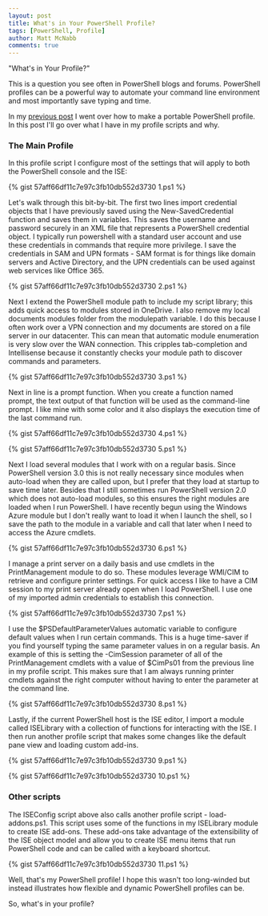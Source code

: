 ```yaml
---
layout: post
title: What's in Your PowerShell Profile?
tags: [PowerShell, Profile]
author: Matt McNabb
comments: true
---
```


[PortableProfile]: /posts/portable-profile

"What's in Your Profile?"

This is a question you see often in PowerShell blogs and forums. PowerShell profiles can be a powerful way to automate your command line environment and most importantly save typing and time.

In my [previous post][PortableProfile] I went over how to make a portable PowerShell profile. In this post I'll go over what I have in my profile scripts and why.

### The Main Profile

In this profile script I configure most of the settings that will apply to both the PowerShell console and the ISE:

<!--more-->

{% gist 57aff66df11c7e97c3fb10db552d3730 1.ps1 %}

Let's walk through this bit-by-bit. The first two lines import credential objects that I have previously saved using the New-SavedCredential function and saves them in variables. This saves the username and password securely in an XML file that represents a PowerShell credential object. I typically run powershell with a standard user account and use these credentials in commands that require more privilege. I save the credentials in SAM and UPN formats - SAM format is for things like domain servers and Active Directory, and the UPN credentials can be used against web services like Office 365.

{% gist 57aff66df11c7e97c3fb10db552d3730 2.ps1 %}

Next I extend the PowerShell module path to include my script library; this adds quick access to modules stored in OneDrive. I also remove my local documents modules folder from the modulepath variable. I do this because I often work over a VPN connection and my documents are stored on a file server in our datacenter. This can mean that automatic module enumeration is very slow over the WAN connection. This cripples tab-completion and Intellisense because it constantly checks your module path to discover commands and parameters.

{% gist 57aff66df11c7e97c3fb10db552d3730 3.ps1 %}

Next in line is a prompt function. When you create a function named prompt, the text output of that function will be used as the command-line prompt. I like mine with some color and it also displays the execution time of the last command run.

{% gist 57aff66df11c7e97c3fb10db552d3730 4.ps1 %}

{% gist 57aff66df11c7e97c3fb10db552d3730 5.ps1 %}

Next I load several modules that I work with on a regular basis. Since PowerShell version 3.0 this is not really necessary since modules when auto-load when they are called upon, but I prefer that they load at startup to save time later. Besides that I still sometimes run PowerShell version 2.0 which does not auto-load modules, so this ensures the right modules are loaded when I run PowerShell. I have recently begun using the Windows Azure module but I don't really want to load it when I launch the shell, so I save the path to the module in a variable and call that later when I need to access the Azure cmdlets.

{% gist 57aff66df11c7e97c3fb10db552d3730 6.ps1 %}

I manage a print server on a daily basis and use cmdlets in the PrintManagement module to do so. These modules leverage WMI/CIM to retrieve and configure printer settings. For quick access I like to have a CIM session to my print server already open when I load PowerShell. I use one of my imported admin credentials to establish this connection.

{% gist 57aff66df11c7e97c3fb10db552d3730 7.ps1 %}

I use the $PSDefaultParameterValues automatic variable to configure default values when I run certain commands. This is a huge time-saver if you find yourself typing the same parameter values in on a regular basis. An example of this is setting the -CimSession parameter of all of the PrintManagement cmdlets with a value of $CimPs01 from the previous line in my profile script. This makes sure that I am always running printer cmdlets against the right computer without having to enter the parameter at the command line.

{% gist 57aff66df11c7e97c3fb10db552d3730 8.ps1 %}

Lastly, if the current PowerShell host is the ISE editor, I import a module called ISELibrary with a collection of functions for interacting with the ISE. I then run another profile script that makes some changes like the default pane view and loading custom add-ins.

{% gist 57aff66df11c7e97c3fb10db552d3730 9.ps1 %}

{% gist 57aff66df11c7e97c3fb10db552d3730 10.ps1 %}

### Other scripts

The ISEConfig script above also calls another profile script - load-addons.ps1. This script uses some of the functions in my ISELibrary module to create ISE add-ons. These add-ons take advantage of the extensibility of the ISE object model and allow you to create ISE menu items that run PowerShell code and can be called with a keyboard shortcut.

{% gist 57aff66df11c7e97c3fb10db552d3730 11.ps1 %}

Well, that's my PowerShell profile! I hope this wasn't too long-winded but instead illustrates how flexible and dynamic PowerShell profiles can be.

So, what's in your profile?